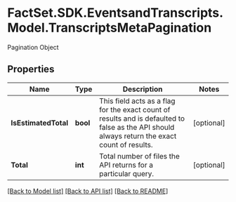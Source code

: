 # FactSet.SDK.EventsandTranscripts.Model.TranscriptsMetaPagination
Pagination Object

## Properties

Name | Type | Description | Notes
------------ | ------------- | ------------- | -------------
**IsEstimatedTotal** | **bool** | This field acts as a flag for the exact count of results and is defaulted to false as the API should always return the exact count of results. | [optional] 
**Total** | **int** | Total number of files the API returns for a particular query. | [optional] 

[[Back to Model list]](../README.md#documentation-for-models) [[Back to API list]](../README.md#documentation-for-api-endpoints) [[Back to README]](../README.md)


